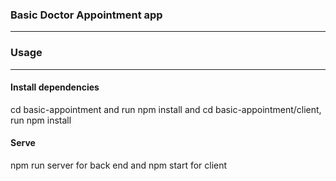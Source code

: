<h3>Basic Doctor Appointment app</h3>
<hr>

<h3>Usage</h3>
<hr>
<h4>Install dependencies</h4>
cd basic-appointment and run npm install and cd basic-appointment/client, run npm install
<br>
<h4>Serve</h4>
npm run server for back end and npm start for client
<br>
